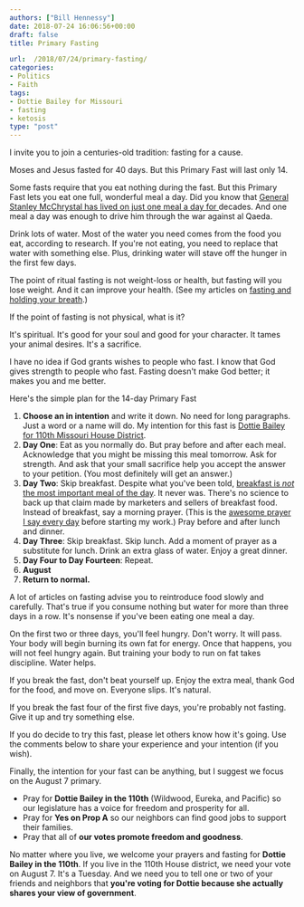 ```yaml
---
authors: ["Bill Hennessy"]
date: 2018-07-24 16:06:56+00:00
draft: false
title: Primary Fasting

url:  /2018/07/24/primary-fasting/
categories:
- Politics
- Faith
tags:
- Dottie Bailey for Missouri
- fasting
- ketosis
type: "post"
---
```


I invite you to join a centuries-old tradition: fasting for a cause. 

Moses and Jesus fasted for 40 days. But this Primary Fast will last only 14. 

Some fasts require that you eat nothing during the fast. But this Primary Fast lets you eat one full, wonderful meal a day. Did you know that [General Stanley McChrystal has lived on just one meal a day for ](https://www.wearethemighty.com/articles/gen-stan-mcchrystal-one-meal)decades. And one meal a day was enough to drive him through the war against al Qaeda. 

Drink lots of water. Most of the water you need comes from the food you eat, according to research. If you're not eating, you need to replace that water with something else. Plus, drinking water will stave off the hunger in the first few days.

The point of ritual fasting is not weight-loss or health, but fasting will you lose weight. And it can improve your health. (See my articles on [fasting and holding your breath](https://www.hennessysview.com/2017/01/29/how-to-hold-your-breath-for-3-minutes/).)

If the point of fasting is not physical, what is it? 

It's spiritual. It's good for your soul and good for your character. It tames your animal desires. It's a sacrifice.


I have no idea if God grants wishes to people who fast. I know that God gives strength to people who fast. Fasting doesn't make God better; it makes you and me better. 


Here's the simple plan for the 14-day Primary Fast


1. **Choose an in intention** and write it down. No need for long paragraphs. Just a word or a name will do. My intention for this fast is [Dottie Bailey for 110th Missouri House District](https://dottiebailey.com).   
2. **Day One**: Eat as you normally do. But pray before and after each meal. Acknowledge that you might be missing this meal tomorrow. Ask for strength. And ask that your small sacrifice help you accept the answer to your petition. (You most definitely will get an answer.)  
3. **Day Two**: Skip breakfast. Despite what you've been told, [breakfast is *not* the most important meal of the day](https://www.sciencealert.com/do-you-really-need-to-eat-breakfast). It never was. There's no science to back up that claim made by marketers and sellers of breakfast food. Instead of breakfast, say a morning prayer. (This is the [awesome prayer I say every day](https://www.hennessysview.com/2018/07/05/an-awesome-prayer-to-start-your-day/) before starting my work.) Pray before and after lunch and dinner.  
4. **Day Three**: Skip breakfast. Skip lunch. Add a moment of prayer as a substitute for lunch. Drink an extra glass of water. Enjoy a great dinner.  
5. **Day Four to Day Fourteen**: Repeat.  
6. **August** 
7. **Return to normal.**   

A lot of articles on fasting advise you to reintroduce food slowly and carefully. That's true if you consume nothing but water for more than three days in a row. It's nonsense if you've been eating one meal a day. 

On the first two or three days, you'll feel hungry. Don't worry. It will pass. Your body will begin burning its own fat for energy. Once that happens, you will not feel hungry again. But training your body to run on fat takes discipline. Water helps. 

If you break the fast, don't beat yourself up. Enjoy the extra meal, thank God for the food, and move on. Everyone slips. It's natural. 

If you break the fast four of the first five days, you're probably not fasting. Give it up and try something else. 

If you do decide to try this fast, please let others know how it's going. Use the comments below to share your experience and your intention (if you wish).

Finally, the intention for your fast can be anything, but I suggest we focus on the August 7 primary. 

* Pray for **Dottie Bailey in the 110th** (Wildwood, Eureka, and Pacific) so our legislature has a voice for freedom and prosperity for all.  
* Pray for **Yes on Prop A** so our neighbors can find good jobs to support their families.  
* Pray that all of **our votes promote freedom and goodness**. 

No matter where you live, we welcome your prayers and fasting for **Dottie Bailey in the 110th**. If you live in the 110th House district, we need your vote on August 7. It's a Tuesday. And we need you to tell one or two of your friends and neighbors that **you're voting for Dottie because she actually shares your view of government**.
